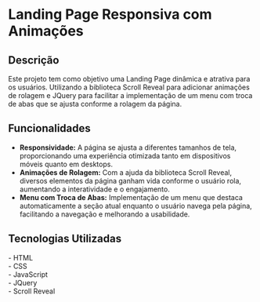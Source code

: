 # Landing Page Responsiva com Animações

<h2>Descrição</h2>
<p>Este projeto tem como objetivo uma Landing Page dinâmica e atrativa para os usuários. Utilizando a biblioteca Scroll Reveal para adicionar animações de rolagem e JQuery para facilitar a implementação de um menu com troca de abas que se ajusta conforme a rolagem da página.</p>

<h2>Funcionalidades</h2>
<ul>
  <li><strong>Responsividade:</strong> A página se ajusta a diferentes tamanhos de tela, proporcionando uma experiência otimizada tanto em dispositivos móveis quanto em desktops.</li>
  <li><strong>Animações de Rolagem:</strong> Com a ajuda da biblioteca Scroll Reveal, diversos elementos da página ganham vida conforme o usuário rola, aumentando a interatividade e o engajamento.</li>
  <li><strong>Menu com Troca de Abas:</strong> Implementação de um menu que destaca automaticamente a seção atual enquanto o usuário navega pela página, facilitando a navegação e melhorando a usabilidade.</li>
</ul>

<h2>Tecnologias Utilizadas</h2>
- HTML<br>
- CSS<br>
- JavaScript<br>
- JQuery<br>
- Scroll Reveal
